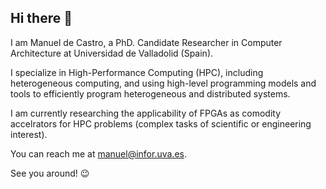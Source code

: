## Hi there 👋

I am Manuel de Castro, a PhD. Candidate Researcher in Computer Architecture at Universidad de Valladolid (Spain).

I specialize in High-Performance Computing (HPC), including heterogeneous computing, and using high-level programming models and tools to efficiently program heterogeneous and distributed systems.

I am currently researching the applicability of FPGAs as comodity accelrators for HPC problems (complex tasks of scientific or engineering interest).

You can reach me at manuel@infor.uva.es.

See you around! 😉

<!--
**mdccUVa/mdccUVa** is a ✨ _special_ ✨ repository because its `README.md` (this file) appears on your GitHub profile.

Here are some ideas to get you started:

- 🔭 I’m currently working on ...
- 🌱 I’m currently learning ...
- 👯 I’m looking to collaborate on ...
- 🤔 I’m looking for help with ...
- 💬 Ask me about ...
- 📫 How to reach me: ...
- 😄 Pronouns: ...
- ⚡ Fun fact: ...
-->
